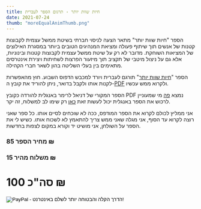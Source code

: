 ```yaml
---
title: חיות שוות יותר - תרגום הספר לעברית
date: 2021-07-24
thumb: "moreEqualAnimThumb.png"
---
```

הספר "חיות שוות יותר" מתאר הצעה לניסוי חברתי בשיטת ממשל עצמית לקבוצות קטנות של אנשים תוך שיתוף פעולה ומציאת המנהיגים הטובים ביותר במסגרת האילוצים של המציאות השוחקת.
מדובר לא רק על שיטת ממשל עצמית לקבוצות קטנות ובינוניות, אלא גם על ניצול מיטבי של תקציב תוך מיזעור הפרצות לשחיתות ויצירת אינטרסים מתאימים בין בעלי השליטה בהון לשאר חברי הקהילה.

הספר "[חיות שוות יותר](/assets/static/more_equal_animals_HEBREW.pdf)" תורגם לעברית ויורד למכבש הדפוס השבוע. חוץ מהאפשרות לקנות אותו ולקבל בדואר, ניתן להוריד את קובץ ה-[PDF](/assets/static/more_equal_animals_HEBREW.pdf) ולקרוא ממש עכשיו.

הספר המקורי של דניאל לרימר באנגלית להורדה כקובץ PDF נמצא [פה](https://moreequalanimals.com/assets/MoreEqualAnimals-1.15.2021.pdf)
מי שמעוניין לרכוש את הספר באנגלית יכול לעשות זאת [כאן](https://store.bookbaby.com/bookshop/book/index.aspx?bookURL=More-Equal-Animals&b=p_bu-ba-or) רק שימו לב למשלוח, זה יקר.

אני ממליץ לכולם לקרוא את הספר המודפס, ככה לא שוכחים לסיים אותו. כל ספר שאני רוצה לקרוא עד הסוף, אני מגלה שאני ממש צריך להתאמץ לא לשכוח אותו.
כשיש לי את הספר על השולחן, אני מושיט יד וקורא במקום לצפות בחדשות.

### מחיר הספר 85 ₪
### משלוח מהיר 15 ₪
# סה"כ 100 ₪

<form action="https://www.paypal.com/cgi-bin/webscr" method="post" target="_top">
  <input type="hidden" name="cmd" value="_s-xclick" />
  <input type="hidden" name="hosted_button_id" value="QK86KU2JJCRD2" />
  <input type="image" src="/assets/static/payNow.png" border="0" name="submit" alt="PayPal - הדרך הקלה והבטוחה יותר לשלם באינטרנט!" />
  <img alt="" border="0" src="https://www.paypalobjects.com/en_US/i/scr/pixel.gif" width="1" height="1" />
</form>
